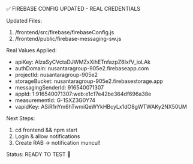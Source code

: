 ✅ FIREBASE CONFIG UPDATED - REAL CREDENTIALS

Updated Files:
1. /frontend/src/firebase/firebaseConfig.js
2. /frontend/public/firebase-messaging-sw.js

Real Values Applied:
- apiKey: AIzaSyCVctaDJWMZxXihETnfazpZ6IxfV_ioLAk
- authDomain: nusantaragroup-905e2.firebaseapp.com
- projectId: nusantaragroup-905e2
- storageBucket: nusantaragroup-905e2.firebasestorage.app
- messagingSenderId: 916540071307
- appId: 1:916540071307:web:e1c17e42be364df696a38e
- measurementId: G-1SXZ3G0Y74
- vapidKey: ASiR1nYm6hTwmiQeWYkHBcyLx1dO8gWTWAKy2NX50UM

Next Steps:
1. cd frontend && npm start
2. Login & allow notifications
3. Create RAB → notification muncul!

Status: READY TO TEST 🚀
